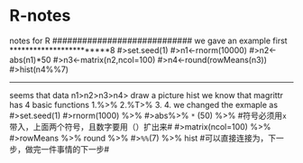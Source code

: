 # R-notes
notes for R 
############################
we gave an example first 
************************8
#>set.seed(1)
#>n1<-rnorm(10000)
#>n2<-abs(n1)*50
#>n3<-matrix(n2,ncol=100)
#>n4<-round(rowMeans(n3))
#>hist(n4%%7)
*****************************
seems that data n1>n2>n3>n4> draw a picture hist
we know that magrittr has 4 basic functions 
1.%>% 2.%T>% 3. 4.
we changed the exmaple as 
#>set.seed(1)
#>rnorm(1000) %>%
#>abs%>% `*` (50) %>%   #符号必须用`x`带入，上面两个符号，且数字要用（）扩出来#
#>matrix(ncol=100) %>%
#>rowMeans %>% round %>%
#>`%%`(7) %>% hist #可以直接连接为，下一步，做完一件事情的下一步#
